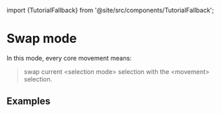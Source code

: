 import {TutorialFallback} from '@site/src/components/TutorialFallback';

# Swap mode

In this mode, every core movement means:

> swap current \<selection mode\> selection with the \<movement\> selection.

## Examples

<TutorialFallback filename="swap"/>
